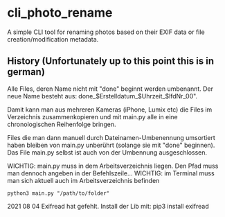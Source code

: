 # cli_photo_rename
A simple CLI tool for renaming photos based on their EXIF data or file creation/modification metadata. 

## History (Unfortunately up to this point this is in german)

Alle Files, deren Name nicht mit "done" beginnt werden umbenannt. Der neue Name besteht aus: done_$Erstelldatum_$Uhrzeit_$lfdNr_00".

Damit kann man aus mehreren Kameras (iPhone, Lumix etc) die Files im Verzeichnis zusammenkopieren und mit main.py alle in eine chronologischen Reihenfolge bringen.

Files die man dann manuell durch Dateinamen-Umbenennung umsortiert haben bleiben von main.py unberührt (solange sie mit "done" beginnen). Das File main.py selbst ist auch von der Umbennung ausgeschlossen.

WICHTIG: main.py muss in dem Arbeitsverzeichnis liegen. Den Pfad muss man dennoch angeben in der Befehlszeile...
WICHTIG: im Terminal muss man sich aktuell auch im Arbeitsverzeichnis befinden

```python3 main.py "/path/to/folder"```

2021 08 04
Exifread hat gefehlt. Install der Lib mit:
pip3 install exifread
